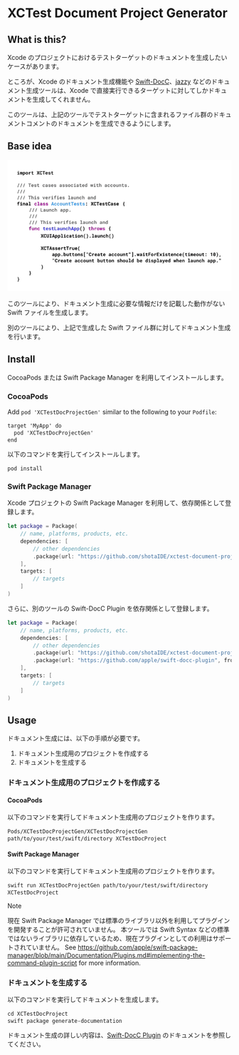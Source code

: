 # XCTest Document Project Generator

## What is this?

Xcode のプロジェクトにおけるテストターゲットのドキュメントを生成したいケースがあります。

ところが、Xcode のドキュメント生成機能や [Swift-DocC](https://www.swift.org/documentation/docc/)、[jazzy](https://github.com/realm/jazzy) などのドキュメント生成ツールは、Xcode で直接実行できるターゲットに対してしかドキュメントを生成してくれません。

このツールは、上記のツールでテストターゲットに含まれるファイル群のドキュメントコメントのドキュメントを生成できるようにします。

## Base idea

![コンセプト解説図](/Docs/convert-image.gif)

このツールにより、ドキュメント生成に必要な情報だけを記載した動作がない Swift ファイルを生成します。

別のツールにより、上記で生成した Swift ファイル群に対してドキュメント生成を行います。

## Install

CocoaPods または Swift Package Manager を利用してインストールします。

### CocoaPods

Add `pod 'XCTestDocProjectGen'` similar to the following to your `Podfile`:

```ruby:Podfile
target 'MyApp' do
  pod 'XCTestDocProjectGen'
end
```

以下のコマンドを実行してインストールします。

```shell
pod install
```

### Swift Package Manager

Xcode プロジェクトの Swift Package Manager を利用して、依存関係として登録します。

```swift:Package.swift
let package = Package(
    // name, platforms, products, etc.
    dependencies: [
        // other dependencies
        .package(url: "https://github.com/shotaIDE/xctest-document-project-generate", from: "0.1.0")
    ],
    targets: [
        // targets
    ]
)
```

さらに、別のツールの Swift-DocC Plugin を依存関係として登録します。

```swift:Package.swift
let package = Package(
    // name, platforms, products, etc.
    dependencies: [
        // other dependencies
        .package(url: "https://github.com/shotaIDE/xctest-document-project-generate", from: "0.1.0"),
        .package(url: "https://github.com/apple/swift-docc-plugin", from: "1.1.0")
    ],
    targets: [
        // targets
    ]
)
```

## Usage

ドキュメント生成には、以下の手順が必要です。

1. ドキュメント生成用のプロジェクトを作成する
2. ドキュメントを生成する

### ドキュメント生成用のプロジェクトを作成する

#### CocoaPods

以下のコマンドを実行してドキュメント生成用のプロジェクトを作ります。

```shell
Pods/XCTestDocProjectGen/XCTestDocProjectGen  path/to/your/test/swift/directory XCTestDocProject
```

#### Swift Package Manager

以下のコマンドを実行してドキュメント生成用のプロジェクトを作ります。

```shell
swift run XCTestDocProjectGen path/to/your/test/swift/directory XCTestDocProject
```

> [!NOTE]
> 現在 Swift Package Manager では標準のライブラリ以外を利用してプラグインを開発することが許可されていません。
> 本ツールでは Swift Syntax などの標準ではないライブラリに依存しているため、現在プラグインとしての利用はサポートされていません。
> See https://github.com/apple/swift-package-manager/blob/main/Documentation/Plugins.md#implementing-the-command-plugin-script for more information.

### ドキュメントを生成する

以下のコマンドを実行してドキュメントを生成します。

```shell
cd XCTestDocProject
swift package generate-documentation
```

ドキュメント生成の詳しい内容は、[Swift-DocC Plugin](https://apple.github.io/swift-docc-plugin/documentation/swiftdoccplugin/) のドキュメントを参照してください。
